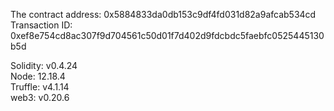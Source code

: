 The contract address: 0x5884833da0db153c9df4fd031d82a9afcab534cd <br>
Transaction ID: 0xef8e754cd8ac307f9d704561c50d01f7d402d9fdcbdc5faebfc0525445130b5d

Solidity: v0.4.24 <br>
Node: 12.18.4 <br>
Truffle: v4.1.14 <br>
web3: v0.20.6
